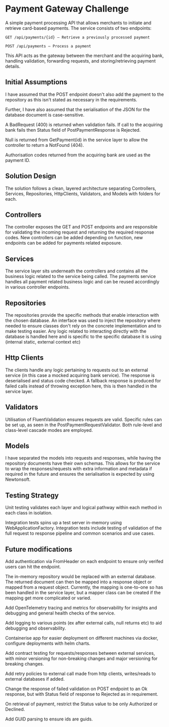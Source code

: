 # Payment Gateway Challenge

A simple payment processing API that allows merchants to initiate and retrieve card-based payments. The service consists of two endpoints:

    GET /api/payments/{id} – Retrieve a previously processed payment

    POST /api/payments – Process a payment

This API acts as the gateway between the merchant and the acquiring bank, handling validation, forwarding requests, and storing/retrieving payment details.

## Initial Assumptions
I have assumed that the POST endpoint doesn't also add the payment to the repository as this isn't stated as necessary in the requirements.

Further, I have also assumed that the serialisation of the JSON for the database document is case-sensitive.

A BadRequest (400) is returned when validation fails. If call to the acquiring bank fails then Status field of PostPaymentResponse is Rejected.

Null is returned from GetPayment(id) in the service layer to allow the controller to return a NotFound (404).

Authorisation codes returned from the acquiring bank are used as the payment ID.

## Solution Design
The solution follows a clean, layered architecture separating Controllers, Services, Repositories, HttpClients, Validators, and Models
with folders for each.

## Controllers
The controller exposes the GET and POST endpoints and are responsible for validating the incoming request and returning the required response codes.
New controllers can be added depending on function, new endpoints can be added for payments related exposure.

## Services
The service layer sits underneath the controllers and contains all the business logic related to the service being called.
The payments service handles all payment related business logic and can be reused accordingly in various controller endpoints.

## Repositories
The repositories provide the specific methods that enable interaction with the chosen database. 
An interface was used to inject the repository where needed to ensure classes don't rely on the concrete implementation and to make testing easier.
Any logic related to interacting directly with the database is handled here and is specific to the specific database it is using (internal static, external context etc)

## Http Clients
The clients handle any logic pertaining to requests out to an external service (in this case a mocked acquiring bank service). The response is deserialised and status code checked.
A fallback response is produced for failed calls instead of throwing exception here, this is then handled in the service layer.

## Validators
Utilisation of FluentValidation ensures requests are valid. Specific rules can be set up, as seen in the PostPaymentRequestValidator.
Both rule-level and class-level cascade modes are employed.

## Models
I have separated the models into requests and responses, while having the repository documents have their own schemas.
This allows for the service to wrap the responses/requests with extra information and metadata if required in the future and ensures the serialisation is expected by using Newtonsoft.

## Testing Strategy
Unit testing validates each layer and logical pathway within each method in each class in isolation.

Integration tests spins up a test server in-memory using WebApplicationFactory. Integration tests include testing of validation of the full request to response pipeline and common scenarios and use cases.

## Future modifications
Add authentication via FromHeader on each endpoint to ensure only verifed users can hit the endpoint.

The in-memory repository would be replaced with an external database. The returned document can then be mapped into a response object or mapped from a request object.
Currently, the mapping is one-to-one so has been handled in the service layer, but a mapper class can be created if the mapping get more complicated or varied.

Add OpenTelemetry tracing and metrics for observability for insights and debugging and general health checks of the service.

Add logging to various points (ex after external calls, null returns etc) to aid debugging and observability.

Containerise app for easier deployment on different machines via docker, configure deployments with helm charts.

Add contract testing for requests/responses between external services, with minor versioning for non-breaking changes and major versioning for breaking changes.

Add retry policies to external call made from http clients, writes/reads to external databases if added.

Change the response of failed validation on POST endpoint to an Ok response, but with Status field of response to Rejected as in requirement.

On retrieval of payment, restrict the Status value to be only Authorized or Declined.

Add GUID parsing to ensure ids are guids.
